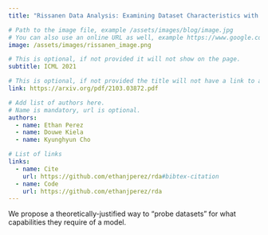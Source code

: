```yaml
---
title: "Rissanen Data Analysis: Examining Dataset Characteristics with Description Length"

# Path to the image file, example /assets/images/blog/image.jpg
# You can also use an online URL as well, example https://www.google.com/image.jpg
image: /assets/images/rissanen_image.png

# This is optional, if not provided it will not show on the page.
subtitle: ICML 2021

# This is optional, if not provided the title will not have a link to anywhere
link: https://arxiv.org/pdf/2103.03872.pdf

# Add list of authors here.
# Name is mandatory, url is optional.
authors:
  - name: Ethan Perez
  - name: Douwe Kiela
  - name: Kyunghyun Cho

# List of links
links:
  - name: Cite
    url: https://github.com/ethanjperez/rda#bibtex-citation
  - name: Code
    url: https://github.com/ethanjperez/rda
---
```


<!--Abstract-->

We propose a theoretically-justified way to “probe datasets” for what capabilities they require of a model.
